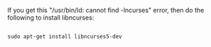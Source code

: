 <p>If you get this "/usr/bin/ld: cannot find -lncurses" error, then do the following to install libncurses:</p>

<code>
sudo apt-get install libncurses5-dev
</code>